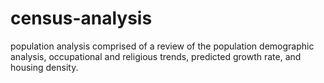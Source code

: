 # census-analysis
population analysis comprised of a review of the population demographic analysis, occupational and religious trends, predicted growth rate, and housing density.
